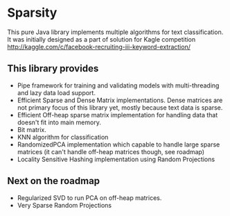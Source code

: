 Sparsity
========
This pure Java library implements multiple algorithms for text classification.
It was initially designed as a part of solution for Kagle competition
http://kaggle.com/c/facebook-recruiting-iii-keyword-extraction/

This library provides
---------------------
*   Pipe framework for training and validating models with multi-threading and lazy data load support.
*   Efficient Sparse and Dense Matrix implementations. Dense matrices are not primary focus of this library yet, mostly because text data is sparse.
*   Efficient Off-heap sparse matrix implementation for handling data that doesn't fit into main memory.
*   Bit matrix.
*   KNN algorithm for classification
*   RandomizedPCA implementation which capable to handle large sparse matrices (it can't handle off-heap matrices though, see roadmap)
*   Locality Sensitive Hashing implementation using Random Projections


Next on the roadmap
-------------------
*   Regularized SVD to run PCA on off-heap matrices.
*   Very Sparse Random Projections
